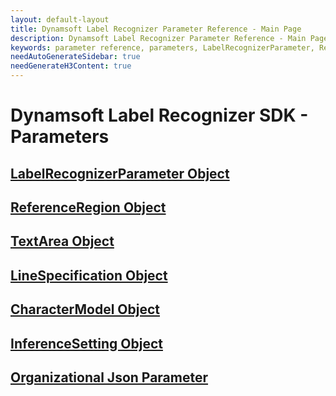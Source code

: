 ```yaml
---
layout: default-layout
title: Dynamsoft Label Recognizer Parameter Reference - Main Page
description: Dynamsoft Label Recognizer Parameter Reference - Main Page
keywords: parameter reference, parameters, LabelRecognizerParameter, ReferenceRegion, TextArea, LineSpecification, CharacterModel, InferenceSetting
needAutoGenerateSidebar: true
needGenerateH3Content: true
---
```



# Dynamsoft Label Recognizer SDK - Parameters

## [LabelRecognizerParameter Object](label-recognition-parameter/index.md)

## [ReferenceRegion Object](reference-region/index.md)

## [TextArea Object](text-area/index.md)

## [LineSpecification Object](line-specification/index.md)

## [CharacterModel Object](character-model/index.md)

## [InferenceSetting Object](inference-setting/index.md)

## [Organizational Json Parameter](organizational-json-parameter.md)

